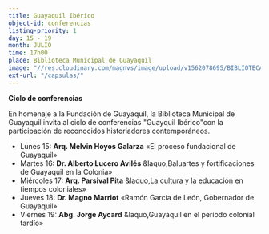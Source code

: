 ```yaml
---
title: Guayaquil Ibérico
object-id: conferencias
listing-priority: 1
day: 15 - 19
month: JULIO
time: 17h00
place: Biblioteca Municipal de Guayaquil
image: "//res.cloudinary.com/magnvs/image/upload/v1562078695/BIBLIOTECA_vzz9nf.jpg"
ext-url: "/capsulas/"
---
```

**Ciclo de conferencias**

En homenaje a la Fundación de Guayaquil, la Biblioteca Municipal de Guayaquil invita al ciclo de conferencias "Guayquil Ibérico"con la participación de reconocidos historiadores contemporáneos.

- Lunes 15: **Arq. Melvin Hoyos Galarza** &laquo;El proceso fundacional de Guayaquil&raquo;  
- Martes 16: **Dr. Alberto Lucero Avilés** &laquo,Baluartes y fortificaciones de Guayaquil en la Colonia&raquo;  
- Miércoles 17: **Arq. Parsival Pita** &laquo,La cultura y la educación en tiempos coloniales&raquo;  
- Jueves 18: **Dr. Magno Marriot** &laquo;Ramón García de León, Gobernador de Guayaquil&raquo;  
- Viernes 19: **Abg. Jorge Aycard** &laquo,Guayaquil en el período colonial tardío&raquo;
